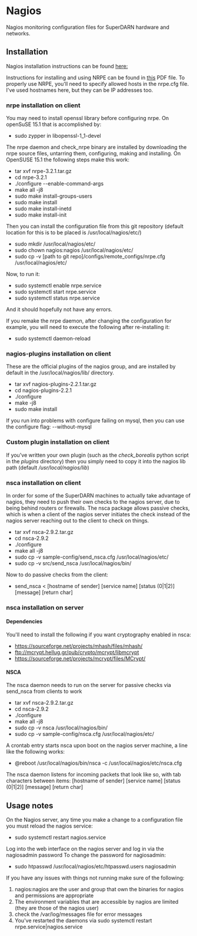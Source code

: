 # Nagios
Nagios monitoring configuration files for SuperDARN hardware and networks.

## Installation
Nagios installation instructions can be found [here:](https://assets.nagios.com/downloads/nagioscore/docs/nagioscore/4/en/quickstart.html)

Instructions for installing and using NRPE can be found in [this](https://github.com/SuperDARNCanada/Nagios/blob/master/NRPE.pdf) PDF file. To properly use NRPE, you'll need to specify allowed hosts in the nrpe.cfg file. I've used hostnames here, but they can be IP addresses too.

### nrpe installation on client
You may need to install openssl library before configuring nrpe. On openSuSE 15.1 that is accomplished by:

* sudo zypper in libopenssl-1\_1-devel


The nrpe daemon and check\_nrpe binary are installed by downloading the nrpe source files, untarring them, configuring, making and installing. On OpenSUSE 15.1 the following steps make this work:


* tar xvf nrpe-3.2.1.tar.gz
* cd nrpe-3.2.1
* ./configure --enable-command-args
* make all -j8
* sudo make install-groups-users
* sudo make install
* sudo make install-inetd
* sudo make install-init

Then you can install the configuration file from this git repository (default location for this is to be placed is /usr/local/nagios/etc/)

* sudo mkdir /usr/local/nagios/etc/
* sudo chown nagios:nagios /usr/local/nagios/etc/
* sudo cp -v [path to git repo]/configs/remote\_configs/nrpe.cfg /usr/local/nagios/etc/

Now, to run it:

* sudo systemctl enable nrpe.service
* sudo systemctl start nrpe.service
* sudo systemctl status nrpe.service

And it should hopefully not have any errors.

If you remake the nrpe daemon, after changing the configuration for example, you will need to execute the following after re-installing it:

* sudo systemctl daemon-reload

### nagios-plugins installation on client
These are the official plugins of the nagios group, and are installed by default in the /usr/local/nagios/lib/ directory.

* tar xvf nagios-plugins-2.2.1.tar.gz
* cd nagios-plugins-2.2.1
* ./configure 
* make -j8
* sudo make install

If you run into problems with configure failing on mysql, then you can use the configure flag: --without-mysql

### Custom plugin installation on client
If you've written your own plugin (such as the *check_borealis* python script in the *plugins* directory) then you simply need to copy it into the nagios lib path (default */usr/local/nagios/lib*)

### nsca installation on client
In order for some of the SuperDARN machines to actually take advantage of nagios, they need to push their own checks to the nagios server, due to being behind routers or firewalls.
The nsca package allows passive checks, which is when a client of the nagios server initiates the check instead of the nagios server reaching out to the client to check on things.

* tar xvf nsca-2.9.2.tar.gz
* cd nsca-2.9.2
* ./configure
* make all -j8
* sudo cp -v sample-config/send\_nsca.cfg /usr/local/nagios/etc/
* sudo cp -v src/send\_nsca /usr/local/nagios/bin/

Now to do passive checks from the client:

* send\_nsca < [hostname of sender]	[service name]	[status (0|1|2)]	[message]	[return char]

### nsca installation on server

#### Dependencies
You'll need to install the following if you want cryptography enabled in nsca:
 * https://sourceforge.net/projects/mhash/files/mhash/
 * ftp://mcrypt.hellug.gr/pub/crypto/mcrypt/libmcrypt
 * https://sourceforge.net/projects/mcrypt/files/MCrypt/
 
#### NSCA

The nsca daemon needs to run on the server for passive checks via send\_nsca from clients to work

* tar xvf nsca-2.9.2.tar.gz
* cd nsca-2.9.2
* ./configure
* make all -j8
* sudo cp -v nsca /usr/local/nagios/bin/
* sudo cp -v sample-config/nsca.cfg /usr/local/nagios/etc/

A crontab entry starts nsca upon boot on the nagios server machine, a line like the following works:

* @reboot /usr/local/nagios/bin/nsca -c /usr/local/nagios/etc/nsca.cfg

The nsca daemon listens for incoming packets that look like so, with tab characters between items:
[hostname of sender]	[service name]	[status (0|1|2)]	[message]	[return char]

## Usage notes

On the Nagios server, any time you make a change to a configuration file you must reload the nagios service:

* sudo systemctl restart nagios.service

Log into the web interface on the nagios server and log in via the nagiosadmin password
To change the password for nagiosadmin:

* sudo htpasswd /usr/local/nagios/etc/htpasswd.users nagiosadmin

If you have any issues with things not running make sure of the following:
1. nagios:nagios are the user and group that own the binaries for nagios and permissions are appropriate
2. The environment variables that are accessible by nagios are limited (they are those of the nagios user)
3. check the /var/log/messages file for error messages
4. You've restarted the daemons via sudo systemctl restart nrpe.service|nagios.service
 
